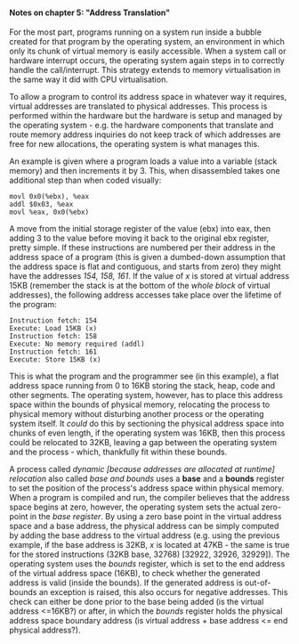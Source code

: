 #### Notes on chapter 5: "Address Translation"

For the most part, programs running on a system run inside a bubble created for that program by the operating system, an environment in which only its chunk of virtual memory is easily accessible. When a system call or hardware interrupt occurs, the operating system again steps in to correctly handle the call/interrupt. This strategy extends to memory virtualisation in the same way it did with CPU virtualisation. 

To allow a program to control its address space in whatever way it requires, virtual addresses are translated to physical addresses. This process is performed within the hardware but the hardware is setup and managed by the operating system - e.g. the hardware components that translate and route memory address inquiries do not keep track of which addresses are free for new allocations, the operating system is what manages this. 

An example is given where a program loads a value into a variable (stack memory) and then increments it by 3. This, when disassembled takes one additional step than when coded visually:

```
movl 0x0(%ebx), %eax
addl $0x03, %eax
movl %eax, 0x0(%ebx)
```

A move from the initial storage register of the value (ebx) into eax, then adding 3 to the value before moving it back to the original ebx register, pretty simple. If these instructions are numbered per their address in the address space of a program (this is given a dumbed-down assumption that the address space is flat and contiguous, and starts from zero) they might have the addresses _154, 158, 161_. If the value of _x_ is stored at virtual address 15KB (remember the stack is at the bottom of the _whole block_ of virtual addresses), the following address accesses take place over the lifetime of the program:

```
Instruction fetch: 154
Execute: Load 15KB (x)
Instruction fetch: 158
Execute: No memory required (addl)
Instruction fetch: 161
Execute: Store 15KB (x)
``` 

This is what the program and the programmer see (in this example), a flat address space running from 0 to 16KB storing the stack, heap, code and other segments. The operating system, however, has to place this address space within the bounds of physical memory, relocating the process to physical memory without disturbing another process or the operating system itself. It _could_ do this by sectioning the physical address space into chunks of even length, if the operating system was 16KB, then this process could be relocated to 32KB, leaving a gap between the operating system and the process - which, thankfully fit within these bounds. 

A process called _dynamic [because addresses are allocated at runtime] relocation_ also called _base and bounds_ uses a __base__ and a __bounds__ register to set the position of the process's address space within physical memory. When a program is compiled and run, the compiler believes that the address space begins at zero, however, the operating system sets the actual zero-point in the _base register_. By using a zero base point in the virtual address space and a base address, the physical address can be simply computed by adding the base address to the virtual address (e.g. using the previous example, if the base address is 32KB, _x_ is located at 47KB - the same is true for the stored instructions (32KB base, 32768) [32922, 32926, 32929]). The operating system uses the _bounds_ register, which is set to the end address of the virtual address space (16KB), to check whether the generated address is valid (inside the bounds). If the generated address is out-of-bounds an exception is raised, this also occurs for negative addresses. This check can either be done prior to the base being added (is the virtual address <=16KB?) or after, in which the _bounds_ register holds the physical address space boundary address (is virtual address + base address <= end physical address?).


